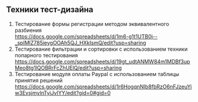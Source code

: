 ## Техники тест-дизайна  
1. Тестирование формы регистрации методом эквивалентного разбиения  
https://docs.google.com/spreadsheets/d/1m6-g1t1UTB0j--_spIMlZ785ieygOOAh5QJ_HXkIsmQ/edit?usp=sharing
2. Тестирование фильтрации и сортировки с использованием  техники попарного тестирования
https://docs.google.com/spreadsheets/d/19gt_udtANMW84m1MDBf3upMeo8tg1lQOBRrFcZhUElQ/edit?usp=sharing
3. Тестирование модуля оплаты Paypal с использованием таблицы принятия решений
https://docs.google.com/spreadsheets/d/1r6HogqnNIb8fbRzO6nFJzeuYiw3EvsjmyInTyiJvIYY/edit?gid=0#gid=0
